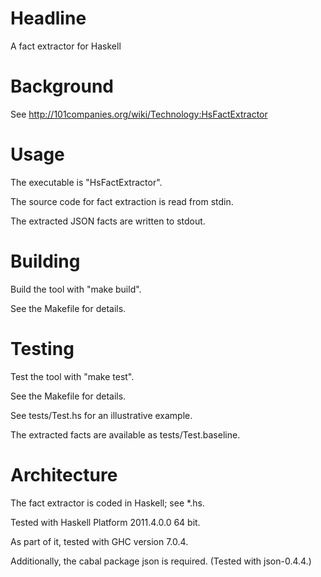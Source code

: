 # Headline

A fact extractor for Haskell

# Background

See http://101companies.org/wiki/Technology:HsFactExtractor

# Usage

The executable is "HsFactExtractor".

The source code for fact extraction is read from stdin.

The extracted JSON facts are written to stdout.

# Building

Build the tool with "make build".

See the Makefile for details.

# Testing

Test the tool with "make test".

See the Makefile for details.

See tests/Test.hs for an illustrative example.

The extracted facts are available as tests/Test.baseline.

# Architecture

The fact extractor is coded in Haskell; see *.hs.

Tested with Haskell Platform 2011.4.0.0 64 bit.

As part of it, tested with GHC version 7.0.4.

Additionally, the cabal package json is required. (Tested with json-0.4.4.)
